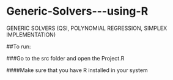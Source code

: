 # Generic-Solvers---using-R

GENERIC SOLVERS (QSI, POLYNOMIAL REGRESSION, SIMPLEX IMPLEMENTATION)

##To run:

###Go to the src folder and open the Project.R

####Make sure that you have R installed in your system
